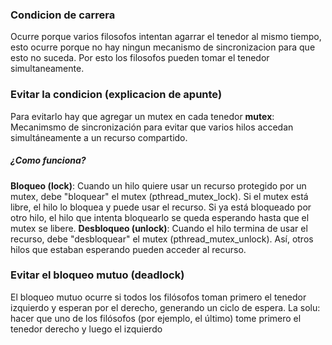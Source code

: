 ### Condicion de carrera

Ocurre porque varios filosofos intentan agarrar el tenedor al mismo tiempo, esto ocurre porque no hay ningun mecanismo de sincronizacion para que esto no suceda. Por esto los filosofos pueden tomar el tenedor simultaneamente.

### Evitar la condicion (explicacion de apunte)

Para evitarlo hay que agregar un mutex en cada tenedor
**mutex**: Mecanimsmo de sincronización para evitar que varios hilos accedan simultáneamente a un recurso compartido.

##### **¿Como funciona?**

**Bloqueo (lock)**: Cuando un hilo quiere usar un recurso protegido por un mutex, debe "bloquear" el mutex (pthread_mutex_lock). Si el mutex está libre, el hilo lo bloquea y puede usar el recurso. Si ya está bloqueado por otro hilo, el hilo que intenta bloquearlo se queda esperando hasta que el mutex se libere.
**Desbloqueo (unlock)**: Cuando el hilo termina de usar el recurso, debe "desbloquear" el mutex (pthread_mutex_unlock). Así, otros hilos que estaban esperando pueden acceder al recurso.

### Evitar el bloqueo mutuo (deadlock)

El bloqueo mutuo ocurre si todos los filósofos toman primero el tenedor izquierdo y esperan por el derecho, generando un ciclo de espera.
La solu: hacer que uno de los filósofos (por ejemplo, el último) tome primero el tenedor derecho y luego el izquierdo
